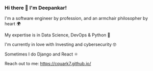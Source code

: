 ### Hi there 👋 I'm Deepankar! 

I'm a software engineer by profession, and an armchair philosopher by heart 🌍

My expertise is in Data Science, DevOps & Python 🐍

I'm currently in love with Investing and cybersecurity 🤓 

Sometimes I do Django and React ⚛️

Reach out to me: https://cquark7.github.io/
